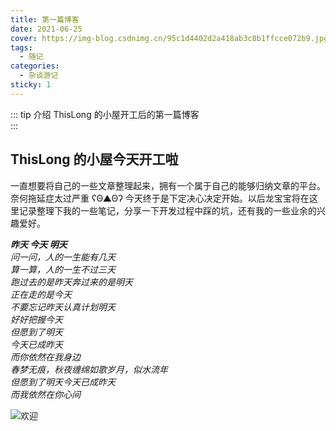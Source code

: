 ```yaml
---
title: 第一篇博客
date: 2021-06-25
cover: https://img-blog.csdnimg.cn/95c1d4402d2a418ab3c8b1ffcce072b9.jpg?x-oss-process=image/watermark,type_ZHJvaWRzYW5zZmFsbGJhY2s,shadow_50,text_Q1NETiBAPGRpdiBjbGFzcz0n6b6Z5a6d5a6dJz4=,size_20,color_FFFFFF,t_70,g_se,x_16#pic_center
tags:
  - 随记
categories:
  - 杂谈游记
sticky: 1
---
```


::: tip 介绍
ThisLong 的小屋开工后的第一篇博客<br>
:::

<!-- more -->

## ThisLong 的小屋今天开工啦

一直想要将自己的一些文章整理起来，拥有一个属于自己的能够归纳文章的平台。奈何拖延症太过严重 ʕΘ▲Θʔ
今天终于是下定决心决定开始。以后龙宝宝将在这里记录整理下我的一些笔记，分享一下开发过程中踩的坑，还有我的一些业余的兴趣爱好。

**_昨天 今天 明天_**</br>
_问一问，人的一生能有几天_</br>
_算一算，人的一生不过三天_</br>
_跑过去的是昨天奔过来的是明天_</br>
_正在走的是今天_</br>
_不要忘记昨天认真计划明天_</br>
_好好把握今天_</br>
_但愿到了明天_</br>
_今天已成昨天_</br>
_而你依然在我身边_</br>
_春梦无痕，秋夜缠绵如歌岁月，似水流年_</br>
_但愿到了明天今天已成昨天_</br>
_而我依然在你心间_

![欢迎](https://img-blog.csdnimg.cn/2021071616013341.gif#pic_center)
